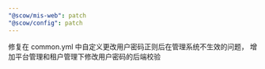 ```yaml
---
"@scow/mis-web": patch
"@scow/config": patch
---
```


修复在 common.yml 中自定义更改用户密码正则后在管理系统不生效的问题，
增加平台管理和租户管理下修改用户密码的后端校验
